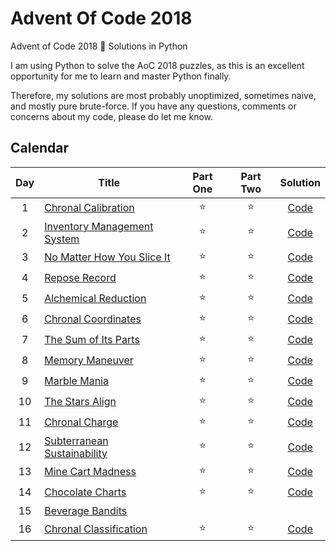# Advent Of Code 2018
 Advent of Code 2018 🎄 Solutions in Python

I am using Python to solve the AoC 2018 puzzles, as this is an excellent opportunity for me to learn and master Python finally.

Therefore, my solutions are most probably unoptimized, sometimes naive, and mostly pure brute-force. If you have any questions, comments or concerns about my code, please do let me know.

## Calendar

| Day | Title | Part One | Part Two | Solution |
|:---:|---|:---:|:---:|:---:|
| 1 | [Chronal Calibration](https://adventofcode.com/2018/day/1) | ⭐️ | ⭐️ | [Code](https://github.com/bacinger/AdventOfCode2018/blob/master/day-01.py) |
| 2 | [Inventory Management System](https://adventofcode.com/2018/day/2) | ⭐️ | ⭐️ | [Code](https://github.com/bacinger/AdventOfCode2018/blob/master/day-02.py) |
| 3 | [No Matter How You Slice It](https://adventofcode.com/2018/day/3) | ⭐️ | ⭐️ | [Code](https://github.com/bacinger/AdventOfCode2018/blob/master/day-03.py) |
| 4 | [Repose Record](https://adventofcode.com/2018/day/4) | ⭐️ | ⭐️ | [Code](https://github.com/bacinger/AdventOfCode2018/blob/master/day-04.py) |
| 5 | [Alchemical Reduction](https://adventofcode.com/2018/day/5) | ⭐️ | ⭐️ | [Code](https://github.com/bacinger/AdventOfCode2018/blob/master/day-05.py) |
| 6 | [Chronal Coordinates](https://adventofcode.com/2018/day/6) | ⭐️ | ⭐️ | [Code](https://github.com/bacinger/AdventOfCode2018/blob/master/day-06.py) |
| 7 | [The Sum of Its Parts](https://adventofcode.com/2018/day/7) | ⭐️ | ⭐️ | [Code](https://github.com/bacinger/AdventOfCode2018/blob/master/day-07.py) |
| 8 | [Memory Maneuver](https://adventofcode.com/2018/day/8) | ⭐️ | ⭐️ | [Code](https://github.com/bacinger/AdventOfCode2018/blob/master/day-08.py) |
| 9 | [Marble Mania](https://adventofcode.com/2018/day/9) | ⭐️ | ⭐️ | [Code](https://github.com/bacinger/AdventOfCode2018/blob/master/day-09.py) |
| 10 | [The Stars Align](https://adventofcode.com/2018/day/10) | ⭐️ | ⭐️ | [Code](https://github.com/bacinger/AdventOfCode2018/blob/master/day-10.py) |
| 11 | [Chronal Charge](https://adventofcode.com/2018/day/11) | ⭐️ | ⭐️ | [Code](https://github.com/bacinger/AdventOfCode2018/blob/master/day-11.py) |
| 12 | [Subterranean Sustainability](https://adventofcode.com/2018/day/12) | ⭐️ | ⭐️ | [Code](https://github.com/bacinger/AdventOfCode2018/blob/master/day-12.py) |
| 13 | [Mine Cart Madness](https://adventofcode.com/2018/day/13) | ⭐️ | ⭐️ | [Code](https://github.com/bacinger/AdventOfCode2018/blob/master/day-13.py) |
| 14 | [Chocolate Charts](https://adventofcode.com/2018/day/14) | ⭐️ | ⭐️ | [Code](https://github.com/bacinger/AdventOfCode2018/blob/master/day-14.py) |
| 15 | [Beverage Bandits](https://adventofcode.com/2018/day/15) |  |  |  |
| 16 | [Chronal Classification](https://adventofcode.com/2018/day/16) | ⭐️ | ⭐️ | [Code](https://github.com/bacinger/AdventOfCode2018/blob/master/day-16.py) |